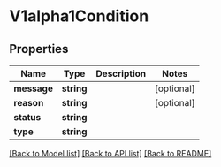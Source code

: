 # V1alpha1Condition

## Properties
Name | Type | Description | Notes
------------ | ------------- | ------------- | -------------
**message** | **string** |  | [optional] 
**reason** | **string** |  | [optional] 
**status** | **string** |  | 
**type** | **string** |  | 

[[Back to Model list]](../README.md#documentation-for-models) [[Back to API list]](../README.md#documentation-for-api-endpoints) [[Back to README]](../README.md)


